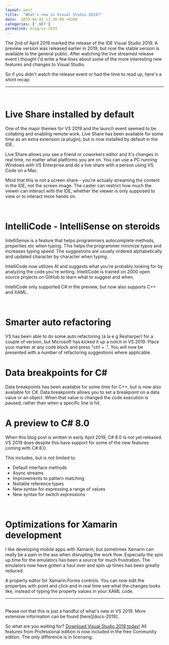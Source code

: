 ```yaml
---
layout: post
title:  "What's new in Visual Studio 2019?"
date:  2019-04-03 11:30:00 +0200
categories: ['.NET']
permalink: blog/vs-2019
---
```


The 2nd of April 2019 marked the release of the IDE Visual Studio 2019. A preview version was released earlier in 2019, but now the stable version
is available to the general public. After watching the live streamed release event I thought I'd write a few lines about some of the more interesting
new features and changes to Visual Studio.

So if you didn't watch the release event or had the time to read up, here's a short recap:

<hr>
<br>
<h1>Live Share installed by default</h1>
One of the major themes for VS 2019 and the launch event seemed to be collabing and enabling remote work. Live Share has been available for some time
as an extra extension (a plugin), but is now installed by default in the IDE.

Live Share allows you see a friend or coworkers editor and it's changes in real time, no matter what platforms you are on. You can use a PC running Windows with
VS Enterprise and do a live share with a person using VS Code on a Mac.

Mind that this is not a screen share - you're actually streaming the content in the IDE, not the screen image. The caster can restrict how much the viewer
can interact with the IDE, whether the viewer is only supposed to view or to interact more hands on.
 
<br>
<h1>IntelliCode - IntelliSense on steroids</h1>
IntelliSense is a feature that helps programmers autocomplete methods, properties etc when typing. This helps the programmer minimize typos and increases
typing speed. The suggestions are usually ordered alphabetically and updated character by character when typing.

IntelliCode now utilizes AI and suggests what you're probably looking for by analyzing the code you're writing. IntelliCode is trained on 2000 open source
projects on GitHub to learn what to suggest and when.

IntelliCode only supported C# in the preview, but now also supports C++ and XAML.

<br>
<h1>Smarter auto refactoring</h1>
VS has been able to do some auto refactoring (á la e g Resharper) for a couple of version, but Microsoft has kicked it up a notch in VS 2019. Place your marker
at any code block and press "ctrl + .". You will now be presented with a number of refactoring suggestions where applicable.

<br>
<h1>Data breakpoints for C#</h1>
Data breakpoints has been available for some time for C++, but is now also available for C#. Data breakpoints allows you to set a breakpoint on a data value or an
object. When that value is changed the code execution is paused, rather than when a specific line is hit.

<br>
<h1>A preview to C# 8.0</h1>
When this blog post is written in early April 2019, C# 8.0 is not yet released. VS 2019 does despite this have support for some of the new features coming with C# 8.0.

This includes, but is not limited to:

- Default interface methods
- Async streams
- Improvements to pattern matching
- Nullable reference types
- New syntax for expressing a range of values
- New syntax for switch expressions

<br>
<h1>Optimizations for Xamarin development</h1>
I like developing mobile apps with Xamarin, but sometimes Xamarin can really be a pain in the ass when disrupting the work flow. Especially the spin up time for the
emulators has been a source for much frustration. The emulators now have gotten a haul over and spin up times has been greatly reduced.

A property editor for Xamarin.Forms controls. You can now edit the properties with point and click and in real time see what the changes looks like, instead of typing
the property values in your XAML code.

<hr>
<br>
Please not that this is just a handful of what's new in VS 2019. More extensive information can be found [here][docs-2019].

So what are you waiting for? [Download Visual Studio 2019 today!][download-vs-2019] All features from Professional edition is now included in the free Community edition.
The only difference is in licensing.

[download-vs-2019]: https://visualstudio.microsoft.com/vs/
[docs-2019]: https://docs.microsoft.com/en-us/visualstudio/ide/whats-new-visual-studio-2019?view=vs-2019